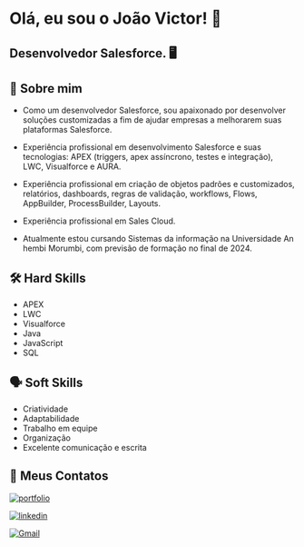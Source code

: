 
# Olá, eu sou o João Victor! 👋



## Desenvolvedor Salesforce. 🖥️




## 🚀 Sobre mim
- Como um desenvolvedor Salesforce, sou apaixonado por desenvolver soluções customizadas a fim de ajudar empresas a melhorarem suas plataformas Salesforce. 

- Experiência profissional em desenvolvimento Salesforce e suas tecnologias: APEX (triggers, apex assíncrono, testes e integração), LWC, Visualforce e AURA.

- Experiência profissional em criação de objetos padrões e customizados, relatórios, dashboards, regras de validação, workflows, Flows, AppBuilder, ProcessBuilder, Layouts.

- Experiência profissional em Sales Cloud.

- Atualmente estou cursando Sistemas da informação na Universidade Anhembi Morumbi, com previsão de formação no final de 2024.

## 🛠 Hard Skills
- APEX
- LWC
- Visualforce
- Java
- JavaScript
- SQL



## 🗣️ Soft Skills
- Criatividade
- Adaptabilidade
- Trabalho em equipe
- Organização
- Excelente comunicação e escrita

## 🔗 Meus Contatos
[![portfolio](https://img.shields.io/badge/my_portfolio-000?style=for-the-badge&logo=ko-fi&logoColor=white)](https://github.com/joaoVR-prado/CV/blob/main/curriculoJo%C3%A3oVictorRodrigues-SalesforceDeveloper.pdf)

[![linkedin](https://img.shields.io/badge/linkedin-0A66C2?style=for-the-badge&logo=linkedin&logoColor=white)](https://www.linkedin.com/in/jo%C3%A3o-victor-rodrigues-557823198/)

[![Gmail](https://img.shields.io/badge/Gmail-333333?style=for-the-badge&logo=gmail&logoColor=red)](mailto:joaorodriguesprado17@gmail.com)